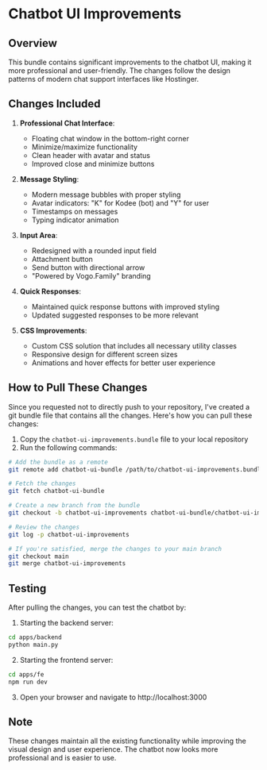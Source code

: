 # Chatbot UI Improvements

## Overview
This bundle contains significant improvements to the chatbot UI, making it more professional and user-friendly. The changes follow the design patterns of modern chat support interfaces like Hostinger.

## Changes Included
1. **Professional Chat Interface**:
   - Floating chat window in the bottom-right corner
   - Minimize/maximize functionality
   - Clean header with avatar and status
   - Improved close and minimize buttons

2. **Message Styling**:
   - Modern message bubbles with proper styling
   - Avatar indicators: "K" for Kodee (bot) and "Y" for user
   - Timestamps on messages
   - Typing indicator animation

3. **Input Area**:
   - Redesigned with a rounded input field
   - Attachment button
   - Send button with directional arrow
   - "Powered by Vogo.Family" branding

4. **Quick Responses**:
   - Maintained quick response buttons with improved styling
   - Updated suggested responses to be more relevant

5. **CSS Improvements**:
   - Custom CSS solution that includes all necessary utility classes
   - Responsive design for different screen sizes
   - Animations and hover effects for better user experience

## How to Pull These Changes

Since you requested not to directly push to your repository, I've created a git bundle file that contains all the changes. Here's how you can pull these changes:

1. Copy the `chatbot-ui-improvements.bundle` file to your local repository
2. Run the following commands:

```bash
# Add the bundle as a remote
git remote add chatbot-ui-bundle /path/to/chatbot-ui-improvements.bundle

# Fetch the changes
git fetch chatbot-ui-bundle

# Create a new branch from the bundle
git checkout -b chatbot-ui-improvements chatbot-ui-bundle/chatbot-ui-improvements

# Review the changes
git log -p chatbot-ui-improvements

# If you're satisfied, merge the changes to your main branch
git checkout main
git merge chatbot-ui-improvements
```

## Testing
After pulling the changes, you can test the chatbot by:

1. Starting the backend server:
```bash
cd apps/backend
python main.py
```

2. Starting the frontend server:
```bash
cd apps/fe
npm run dev
```

3. Open your browser and navigate to http://localhost:3000

## Note
These changes maintain all the existing functionality while improving the visual design and user experience. The chatbot now looks more professional and is easier to use.
